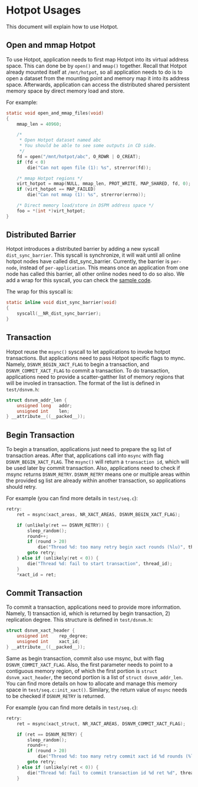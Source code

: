 # Hotpot Usages

This document will explain how to use Hotpot.

## Open and mmap Hotpot
To use Hotpot, application needs to first map Hotpot into its virtual address space. This can done be by `open()` and `mmap()` together. Recall that Hotpot already mounted itself at `/mnt/hotpot`, so all application needs to do is to open a dataset from the mounting point and memory map it into its address space. Afterwards, application can access the distributed shared persistent memory space by direct memory load and store.

For example:
```c
static void open_and_mmap_files(void)
{
	mmap_len = 40960;

	/*
	 * Open Hotpot dataset named abc
	 * You should be able to see some outputs in CD side.
	 */
	fd = open("/mnt/hotpot/abc", O_RDWR | O_CREAT);
	if (fd < 0)
		die("Can not open file (1): %s", strerror(fd));

	/* mmap Hotpot regions */
	virt_hotpot = mmap(NULL, mmap_len, PROT_WRITE, MAP_SHARED, fd, 0);
	if (virt_hotpot == MAP_FAILED)
		die("Can not mmap (1): %s", strerror(errno));

	/* Direct memory load/store in DSPM address space */
	foo = *(int *)virt_hotpot;
}
```

## Distributed Barrier
Hotpot introduces a distributed barrier by adding a new syscall `dist_sync_barrier`. This syscall is synchronize, it will wait until all online hotpot nodes have called dist_sync_barrier. Currently, the barrier is `per-node`, instead of `per-application`. This means once an application from one node has called this barrier, all other online nodes need to do so also. We add a wrap for this syscall, you can check the [sample code](https://github.com/WukLab/Hotpot/blob/master/hotpot/test/dsnvm.h).

The wrap for this syscall is:
```c
static inline void dist_sync_barrier(void)
{
	syscall(__NR_dist_sync_barrier);
}

```

## Transaction
Hotpot reuse the `msync()` syscall to let applications to invoke hotpot transactions. But applications need to pass Hotpot specific flags to mync. Namely, `DSNVM_BEGIN_XACT_FLAG` to begin a transaction, and `DSNVM_COMMIT_XACT_FLAG` to commit a transaction. To do transaction, applications need to provide a scatter-gatther list of memory regions that will be involed in transaction. The format of the list is defined in `test/dsnvm.h`:
```c
struct dsnvm_addr_len {
	unsigned long	addr;
	unsigned int	len;
} __attribute__((__packed__));
```

## Begin Transaction
To begin a transation, applications just need to prepare the sg list of transaction areas. After that, applications call into `msync` with flag `DSNVM_BEGIN_XACT_FLAG`. The `msync()` will return a `transaction id`, which will be used later by commit transaction. Also, applications need to check if msync returns `DSNVM_RETRY`. `DSNVM_RETRY` means one or multiple areas within the provided sg list are already within another transaction, so applications should retry.

For example (you can find more details in `test/seq.c`):
```c
retry:
	ret = msync(xact_areas, NR_XACT_AREAS, DSNVM_BEGIN_XACT_FLAG);

	if (unlikely(ret == DSNVM_RETRY)) {
		sleep_random();
		round++;
		if (round > 20)
			die("Thread %d: too many retry begin xact rounds (%lu)", thread_id, round);
		goto retry;
	} else if (unlikely(ret < 0)) {
		die("Thread %d: fail to start transaction", thread_id);
	}
	*xact_id = ret;
```

## Commit Transaction
To commit a transaction, applications need to provide more information. Namely, 1) transaction id, which is returned by begin transaction, 2) replication degree. This structure is defined in `test/dsnvm.h`:
```c
struct dsnvm_xact_header {
	unsigned int	rep_degree;
	unsigned int	xact_id;
} __attribute__((__packed__));
```

Same as begin transaction, commit also use msync, but with flag `DSNVM_COMMIT_XACT_FLAG`. Also, the first parameter needs to point to a contiguous memory region, of which the first portion is `struct dsnvm_xact_header`, the second portion is a list of `struct dsnvm_addr_len`. You can find more details on how to allocate and manage this memory space in `test/seq.c:init_xact()`. Similary, the return value of `msync` needs to be checked if `DSNVM_RETRY` is returned.

For example (you can find more details in `test/seq.c`):
```c
retry:
	ret = msync(xact_struct, NR_XACT_AREAS, DSNVM_COMMIT_XACT_FLAG);

	if (ret == DSNVM_RETRY) {
		sleep_random();
		round++;
		if (round > 20)
			die("Thread %d: too many retry commit xact id %d rounds (%lu)", thread_id, xact_id, round);
		goto retry;
	} else if (unlikely(ret < 0)) {
		die("Thread %d: fail to commit transaction id %d ret %d", thread_id, xact_id, ret);
	}
```
